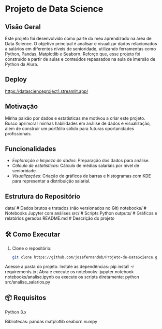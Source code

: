 # Projeto de Data Science

## Visão Geral

Este projeto foi desenvolvido como parte do meu aprendizado na área de Data Science. O objetivo principal é analisar e visualizar dados relacionados a salários em diferentes níveis de senioridade, utilizando ferramentas como Python, Pandas, Matplotlib e Seaborn. Reforço que, esse projeto foi construído a partir de aulas e conteúdos repassados na aula de imersão de Python da Alura.

## Deploy
https://datascienceproject1.streamlit.app/

## Motivação

Minha paixão por dados e estatísticas me motivou a criar este projeto. Busco aprimorar minhas habilidades em análise de dados e visualização, além de construir um portfólio sólido para futuras oportunidades profissionais.

## Funcionalidades

- *Exploração e limpeza de dados*: Preparação dos dados para análise.
- *Cálculo de estatísticas*: Cálculo de médias salariais por nível de senioridade.
- *Visualizações*: Criação de gráficos de barras e histogramas com KDE para representar a distribuição salarial.

## Estrutura do Repositório

 data/ # Dados brutos e tratados (não versionados no Git)
 notebooks/ # Notebooks Jupyter com análises
 src/ # Scripts Python
 outputs/ # Gráficos e relatórios gerados
 README.md # Descrição do projeto

## 🛠 Como Executar

1. Clone o repositório:
   ```bash
   git clone https://github.com/josefernandob/Projeto-de-DataScience.git

Acesse a pasta do projeto:
Instale as dependências:
pip install -r requirements.txt
Abra e execute os notebooks:
jupyter notebook notebooks/analise.ipynb ou execute os scripts diretamente:
python src/analise_salarios.py



 ## 📦 Requisitos
Python 3.x

Bibliotecas:
pandas
matplotlib
seaborn
numpy
